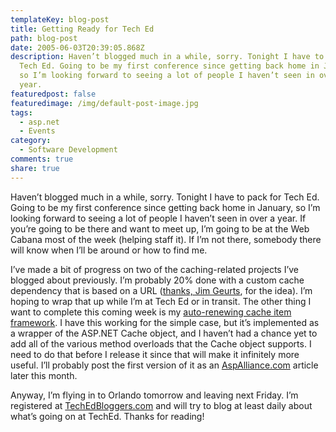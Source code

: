 ```yaml
---
templateKey: blog-post
title: Getting Ready for Tech Ed
path: blog-post
date: 2005-06-03T20:39:05.868Z
description: Haven’t blogged much in a while, sorry. Tonight I have to pack for
  Tech Ed. Going to be my first conference since getting back home in January,
  so I’m looking forward to seeing a lot of people I haven’t seen in over a
  year.
featuredpost: false
featuredimage: /img/default-post-image.jpg
tags:
  - asp.net
  - Events
category:
  - Software Development
comments: true
share: true
---
```


Haven’t blogged much in a while, sorry. Tonight I have to pack for Tech Ed. Going to be my first conference since getting back home in January, so I’m looking forward to seeing a lot of people I haven’t seen in over a year. If you’re going to be there and want to meet up, I’m going to be at the Web Cabana most of the week (helping staff it). If I’m not there, somebody there will know when I’ll be around or how to find me.

I’ve made a bit of progress on two of the caching-related projects I’ve blogged about previously. I’m probably 20% done with a custom cache dependency that is based on a URL ([thanks, Jim Geurts](http://aspadvice.com/blogs/ssmith/archive/2005/05/16/1867.aspx#FeedBack), for the idea). I’m hoping to wrap that up while I’m at Tech Ed or in transit. The other thing I want to complete this coming week is my [auto-renewing cache item framework](http://aspadvice.com/blogs/ssmith/archive/2005/05/16/1866.aspx). I have this working for the simple case, but it’s implemented as a wrapper of the ASP.NET Cache object, and I haven’t had a chance yet to add all of the various method overloads that the Cache object supports. I need to do that before I release it since that will make it infinitely more useful. I’ll probably post the first version of it as an [AspAlliance.com](http://aspalliance.com/) article later this month.

Anyway, I’m flying in to Orlando tomorrow and leaving next Friday. I’m registered at [TechEdBloggers.com](http://www.techedbloggers.com/) and will try to blog at least daily about what’s going on at TechEd. Thanks for reading!
